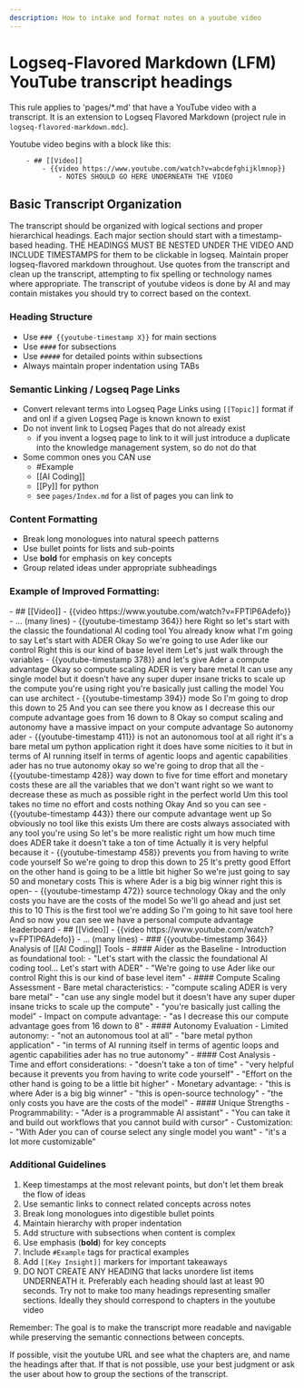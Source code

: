 ```yaml
---
description: How to intake and format notes on a youtube video
---
```

# Logseq-Flavored Markdown (LFM) YouTube transcript headings

This rule applies to 'pages/*.md' that have a YouTube video with a transcript. It is an extension to Logseq Flavored Markdown (project rule in `logseq-flavored-markdown.mdc`).

Youtube video begins with a block like this:

```
	- ## [[Video]]
		- {{video https://www.youtube.com/watch?v=abcdefghijklmnop}}
			- NOTES SHOULD GO HERE UNDERNEATH THE VIDEO
```

## Basic Transcript Organization

The transcript should be organized with logical sections and proper hierarchical headings. Each major section should start with a timestamp-based heading. THE HEADINGS MUST BE NESTED UNDER THE VIDEO AND INCLUDE TIMESTAMPS for them to be clickable in logseq. Maintain proper logseq-flavored markdown throughout. Use quotes from the transcript and clean up the transcript, attempting to fix spelling or technology names where appropriate. The transcript of youtube videos is done by AI and may contain mistakes you should try to correct based on the context.

### Heading Structure
- Use `### {{youtube-timestamp X}}` for main sections
- Use `####` for subsections
- Use `#####` for detailed points within subsections
- Always maintain proper indentation using TABs

### Semantic Linking / Logseq Page Links
- Convert relevant terms into Logseq Page Links using `[[Topic]]` format if and onl if a given Logseq Page is known known to exist
- Do not invent link to Logseq Pages that do not already exist
    - if you invent a logseq page to link to it will just introduce a duplicate into the knowledge management system, so do not do that 
- Some common ones you CAN use
    - #Example
	- [[AI Coding]]
	- [[Py]] for python
	- see `pages/Index.md` for a list of pages you can link to

### Content Formatting
- Break long monologues into natural speech patterns
- Use bullet points for lists and sub-points
- Use **bold** for emphasis on key concepts
- Group related ideas under appropriate subheadings

### Example of Improved Formatting:

<BEFORE>
	- ## [[Video]]
		- {{video https://www.youtube.com/watch?v=FPTlP6Adefo}}
			- ... (many lines)
			- {{youtube-timestamp 364}} here Right so let's start with the classic the foundational AI coding tool You already know what I'm going to say Let's start with ADER Okay So we're going to use Ader like our control Right this is our kind of base level item Let's just walk through the variables
			- {{youtube-timestamp 378}} and let's give Ader a compute advantage Okay so compute scaling ADER is very bare metal It can use any single model but it doesn't have any super duper insane tricks to scale up the compute you're using right you're basically just calling the model You can use architect
			- {{youtube-timestamp 394}} mode So I'm going to drop this down to 25 And you can see there you know as I decrease this our compute advantage goes from 16 down to 8 Okay so comput scaling and autonomy have a massive impact on your compute advantage So autonomy ader
			- {{youtube-timestamp 411}} is not an autonomous tool at all right it's a bare metal um python application right it does have some nicities to it but in terms of AI running itself in terms of agentic loops and agentic capabilities ader has no true autonomy okay so we're going to drop that all the
			- {{youtube-timestamp 428}} way down to five for time effort and monetary costs these are all the variables that we don't want right so we want to decrease these as much as possible right in the perfect world Um this tool takes no time no effort and costs nothing Okay And so you can see
			- {{youtube-timestamp 443}} there our compute advantage went up So obviously no tool like this exists Um there are costs always associated with any tool you're using So let's be more realistic right um how much time does ADER take it doesn't take a ton of time Actually it is very helpful because it
			- {{youtube-timestamp 458}} prevents you from having to write code yourself So we're going to drop this down to 25 It's pretty good Effort on the other hand is going to be a little bit higher So we're just going to say 50 and monetary costs This is where Ader is a big big winner right this is open-
			- {{youtube-timestamp 472}} source technology Okay and the only costs you have are the costs of the model So we'll go ahead and just set this to 10 This is the first tool we're adding So I'm going to hit save tool here And so now you can see we have a personal compute advantage leaderboard
</BEFORE>

<AFTER>
	- ## [[Video]]
		- {{video https://www.youtube.com/watch?v=FPTlP6Adefo}}
			- ... (many lines)
			- ### {{youtube-timestamp 364}} Analysis of [[AI Coding]] Tools
				- #### Aider as the Baseline
					- Introduction as foundational tool:
						- "Let's start with the classic the foundational AI coding tool... Let's start with ADER"
						- "We're going to use Ader like our control Right this is our kind of base level item"
					- #### Compute Scaling Assessment
						- Bare metal characteristics:
							- "compute scaling ADER is very bare metal"
							- "can use any single model but it doesn't have any super duper insane tricks to scale up the compute"
							- "you're basically just calling the model"
						- Impact on compute advantage:
							- "as I decrease this our compute advantage goes from 16 down to 8"
					- #### Autonomy Evaluation
						- Limited autonomy:
							- "not an autonomous tool at all"
							- "bare metal python application"
							- "in terms of AI running itself in terms of agentic loops and agentic capabilities ader has no true autonomy"
					- #### Cost Analysis
						- Time and effort considerations:
							- "doesn't take a ton of time"
							- "very helpful because it prevents you from having to write code yourself"
							- "Effort on the other hand is going to be a little bit higher"
						- Monetary advantage:
							- "this is where Ader is a big big winner"
							- "this is open-source technology"
							- "the only costs you have are the costs of the model"
					- #### Unique Strengths
						- Programmability:
							- "Ader is a programmable AI assistant"
							- "You can take it and build out workflows that you cannot build with cursor"
						- Customization:
							- "With Ader you can of course select any single model you want"
							- "it's a lot more customizable"
</AFTER>

### Additional Guidelines
1. Keep timestamps at the most relevant points, but don't let them break the flow of ideas
2. Use semantic links to connect related concepts across notes
3. Break long monologues into digestible bullet points
4. Maintain hierarchy with proper indentation
5. Add structure with subsections when content is complex
6. Use emphasis (**bold**) for key concepts
7. Include `#Example` tags for practical examples
8. Add `[[Key Insight]]` markers for important takeaways
9. DO NOT CREATE ANY HEADING that lacks unordere list items UNDERNEATH it. Preferably each heading should last at least 90 seconds. Try not to make too many headings representing smaller sections. Ideally they should correspond to chapters in the youtube video

Remember: The goal is to make the transcript more readable and navigable while preserving the semantic connections between concepts.

If possible, visit the youtube URL and see what the chapters are, and name the headings after that. If that is not possible, use your best judgment or ask the user about how to group the sections of the transcript.
